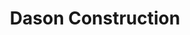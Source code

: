 ---
title: 'Dason Construction'
desc: '
<p class="font--regular">Offering services in residential and commercial construction works.</p>

<p class="font--regular">Covering groundworks to maintenance, fencing to excavating and many projects in between. A family-run construction business offering services in residential and commercial construction projects.  Our vast expertise covers all groundworks, concrete work, fencing, paving and maintenance tasks.  No project is too small.</p>'
tags:
  - Location::Fleet, Hampshire
  - Category::Tradespeople
header:
  src: header.jpg
  alt: Dason Construction Header
logo: 
  src: logo.jpg
  alt: Dason Construction Logo
covidInfomation: '
<p class="font--regular">Business as usual, taking all necessary precautions to work safely.</p>'
covidStatus:
  icon: success
  text: 'We are Open! Business As Usual.'
openingHours:
  monday: 'N/A'
  tuesday: 'N/A'
  wednesday: 'N/A'
  thursday: 'N/A'
  friday: 'N/A'
  saturday: 'N/A'
  sunday: 'N/A'
contactDetails:
  email: 'contact@dasonconstruction.co.uk'
  phone: '01252492304'
  website: 'https://www.dasonconstruction.co.uk'
socialLinks:
  facebook: 'https://www.facebook.com/DasonConstruction/'
ctaLink: 'https://www.dasonconstruction.co.uk'
metaDesc: 'Offering services in residential and commercial construction works.'
---